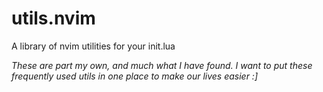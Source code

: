 #  utils.nvim

A library of nvim utilities for your init.lua

*These are part my own, and much what I have found. I want to put these frequently used utils in one place to make our lives easier :]*
